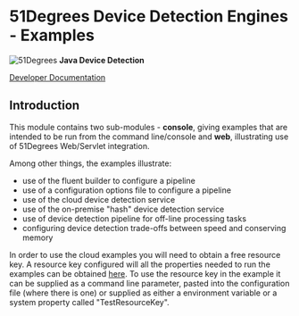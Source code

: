 # 51Degrees Device Detection Engines - Examples

![51Degrees](https://51degrees.com/img/logo.png?utm_source=github&utm_medium=repository&utm_content=readme_main&utm_campaign=java-open-source "Data rewards the curious") **Java Device Detection**

[Developer Documentation](https://51degrees.com/device-detection-java/index.html?utm_source=github&utm_medium=repository&utm_content=documentation&utm_campaign=java-open-source "developer documentation")

## Introduction

This module contains two sub-modules - **console**, giving examples that are intended 
to be run from the command line/console and **web**, illustrating use
of 51Degrees Web/Servlet integration.

Among other things, the examples illustrate:
- use of the fluent builder to configure a pipeline
- use of a configuration options file to configure a pipeline
- use of the cloud device detection service
- use of the on-premise "hash" device detection service
- use of device detection pipeline for off-line processing tasks
- configuring device detection trade-offs between speed and conserving memory

In order to use the cloud examples you will need to obtain a free resource key. 
A resource key configured will all the properties needed
to run the examples can be obtained [here](https://configure.51degrees.com/jqz435Nc). 
To use the resource key in the example it can be supplied as a
command line parameter, pasted into the configuration file (where there is one)
or supplied as either a environment variable or a system
property called "TestResourceKey".